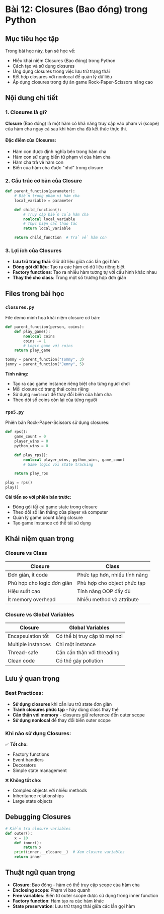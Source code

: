 # Bài 12: Closures (Bao đóng) trong Python

## Mục tiêu học tập

Trong bài học này, bạn sẽ học về:

- Hiểu khái niệm Closures (Bao đóng) trong Python
- Cách tạo và sử dụng closures
- Ứng dụng closures trong việc lưu trữ trạng thái
- Kết hợp closures với nonlocal để quản lý dữ liệu
- Áp dụng closures trong dự án game Rock-Paper-Scissors nâng cao

## Nội dung chi tiết

### 1. Closures là gì?

**Closure** (Bao đóng) là một hàm có khả năng truy cập vào phạm vi (scope) của hàm cha ngay cả sau khi hàm cha đã kết thúc thực thi.

#### Đặc điểm của Closures:

- Hàm con được định nghĩa bên trong hàm cha
- Hàm con sử dụng biến từ phạm vi của hàm cha
- Hàm cha trả về hàm con
- Biến của hàm cha được "nhớ" trong closure

### 2. Cấu trúc cơ bản của Closure

```python
def parent_function(parameter):
    # Biến trong phạm vi hàm cha
    local_variable = parameter

    def child_function():
        # Truy cập biến của hàm cha
        nonlocal local_variable
        # Thực hiện các thao tác
        return local_variable

    return child_function  # Trả về hàm con
```

### 3. Lợi ích của Closures

- **Lưu trữ trạng thái**: Giữ dữ liệu giữa các lần gọi hàm
- **Đóng gói dữ liệu**: Tạo ra các hàm có dữ liệu riêng biệt
- **Factory functions**: Tạo ra nhiều hàm tương tự với cấu hình khác nhau
- **Thay thế cho class**: Trong một số trường hợp đơn giản

## Files trong bài học

### `closures.py`

File demo minh họa khái niệm closure cơ bản:

```python
def parent_function(person, coins):
    def play_game():
        nonlocal coins
        coins -= 1
        # Logic game với coins
    return play_game

tommy = parent_function("Tommy", 3)
jenny = parent_function("Jenny", 5)
```

**Tính năng:**

- Tạo ra các game instance riêng biệt cho từng người chơi
- Mỗi closure có trạng thái coins riêng
- Sử dụng `nonlocal` để thay đổi biến của hàm cha
- Theo dõi số coins còn lại của từng người

### `rps5.py`

Phiên bản Rock-Paper-Scissors sử dụng closures:

```python
def rps():
    game_count = 0
    player_wins = 0
    python_wins = 0

    def play_rps():
        nonlocal player_wins, python_wins, game_count
        # Game logic với state tracking

    return play_rps

play = rps()
play()
```

**Cải tiến so với phiên bản trước:**

- Đóng gói tất cả game state trong closure
- Theo dõi số lần thắng của player và computer
- Quản lý game count bằng closure
- Tạo game instance có thể tái sử dụng

## Khái niệm quan trọng

### Closure vs Class

| Closure                    | Class                         |
| -------------------------- | ----------------------------- |
| Đơn giản, ít code          | Phức tạp hơn, nhiều tính năng |
| Phù hợp cho logic đơn giản | Phù hợp cho object phức tạp   |
| Hiệu suất cao              | Tính năng OOP đầy đủ          |
| Ít memory overhead         | Nhiều method và attribute     |

### Closure vs Global Variables

| Closure            | Global Variables              |
| ------------------ | ----------------------------- |
| Encapsulation tốt  | Có thể bị truy cập từ mọi nơi |
| Multiple instances | Chỉ một instance              |
| Thread-safe        | Cần cẩn thận với threading    |
| Clean code         | Có thể gây pollution          |

## Lưu ý quan trọng

### Best Practices:

- **Sử dụng closures** khi cần lưu trữ state đơn giản
- **Tránh closures phức tạp** - hãy dùng class thay thế
- **Cẩn thận với memory** - closures giữ reference đến outer scope
- **Sử dụng nonlocal** để thay đổi biến outer scope

### Khi nào sử dụng Closures:

✅ **Tốt cho:**

- Factory functions
- Event handlers
- Decorators
- Simple state management

❌ **Không tốt cho:**

- Complex objects với nhiều methods
- Inheritance relationships
- Large state objects

## Debugging Closures

```python
# Kiểm tra closure variables
def outer():
    x = 10
    def inner():
        return x
    print(inner.__closure__)  # Xem closure variables
    return inner
```

## Thuật ngữ quan trọng

- **Closure**: Bao đóng - hàm có thể truy cập scope của hàm cha
- **Enclosing scope**: Phạm vi bao quanh
- **Free variables**: Biến từ outer scope được sử dụng trong inner function
- **Factory function**: Hàm tạo ra các hàm khác
- **State preservation**: Lưu trữ trạng thái giữa các lần gọi hàm
